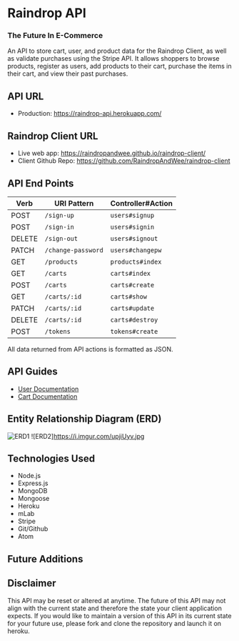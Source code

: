 # Raindrop API
### The Future In E-Commerce

An API to store cart, user, and product data for the Raindrop Client, as well as
validate purchases using the Stripe API.
It allows shoppers to browse products, register as users, add products to their
cart, purchase the items in their cart, and view their past purchases.

## API URL

- Production: https://raindrop-api.herokuapp.com/

## Raindrop Client URL

- Live web app: https://raindropandwee.github.io/raindrop-client/
- Client Github Repo: https://github.com/RaindropAndWee/raindrop-client

## API End Points

| Verb   | URI Pattern                 | Controller#Action         |
|--------|-----------------------------|---------------------------|
| POST   | `/sign-up`                  | `users#signup`            |
| POST   | `/sign-in`                  | `users#signin`            |
| DELETE | `/sign-out`                 | `users#signout`           |
| PATCH  | `/change-password`          | `users#changepw`          |
| GET    | `/products`                 | `products#index`          |
| GET    | `/carts`                    | `carts#index`             |
| POST   | `/carts`                    | `carts#create`            |
| GET    | `/carts/:id`                | `carts#show`              |
| PATCH  | `/carts/:id`                | `carts#update`            |
| DELETE | `/carts/:id`                | `carts#destroy`           |
| POST   | `/tokens`                   | `tokens#create`           |



All data returned from API actions is formatted as JSON.

## API Guides
- [User Documentation](docs/user.md)
- [Cart Documentation](docs/cart.md)

## Entity Relationship Diagram (ERD)
![ERD1](https://i.imgur.com/g3d0XLB.jpg)
![ERD2]https://i.imgur.com/upjiUyv.jpg

## Technologies Used
* Node.js
* Express.js
* MongoDB
* Mongoose
* Heroku
* mLab
* Stripe
* Git/Github
* Atom

## Future Additions

## Disclaimer
This API may be reset or altered at anytime.  The future of this API may not align with the current state and therefore the state your client application expects.  If you would like to maintain a version of this API in its current state for your future use, please fork and clone the repository and launch it on heroku.

